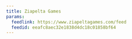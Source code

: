 ```yaml
---
title: Ziapelta Games
params:
  feedlink: https://www.ziapeltagames.com/feed
  feedid: eeafc8aec32e1838d4dc18c01858bf64
---
```

